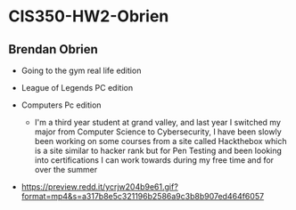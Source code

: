 # CIS350-HW2-Obrien

## Brendan Obrien

* Going to the gym real life edition
* League of Legends PC edition
* Computers Pc edition
	* I'm a third year student at grand valley, and last year I switched my major from Computer Science to Cybersecurity, I have been slowly been working on some courses from a site called Hackthebox which is a site similar to hacker rank but for Pen Testing and been looking into certifications I can work towards during my free time and for over the summer
	
* https://preview.redd.it/ycrjw204b9e61.gif?format=mp4&s=a317b8e5c321196b2586a9c3b8b907ed464f6057